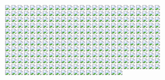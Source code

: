 <img src='./Picture-Directory/34 - t7kv6rH.jpg'>
<img src='./Picture-Directory/13 - XqmV1MJ.jpg'>
<img src='./Picture-Directory/cecilia-g-f-darthrevan.jpg'>
<img src='./Picture-Directory/04 - vKIn6Y3.jpg'>
<img src='./Picture-Directory/34 - uzQaKy4.jpg'>
<img src='./Picture-Directory/07 - wdIlgiT.jpg'>
<img src='./Picture-Directory/34 - 1xe1da8.jpg'>
<img src='./Picture-Directory/luca-merli-sands-of-jakku.jpg'>
<img src='./Picture-Directory/15 - GmN0Cq4.jpg'>
<img src='./Picture-Directory/19 - OIftxOQ.jpg'>
<img src='./Picture-Directory/02 - dqfOSJD.jpg'>
<img src='./Picture-Directory/33 - yiYtEm3.jpg'>
<img src='./Picture-Directory/12 - dyFjAeV.jpg'>
<img src='./Picture-Directory/51 - RzUPrzg.jpg'>
<img src='./Picture-Directory/68 - k70Dlp4.jpg'>
<img src='./Picture-Directory/27 - V9frQxh.jpg'>
<img src='./Picture-Directory/35 - Gb5ZYA2.jpg'>
<img src='./Picture-Directory/06 - PEwsHFr.jpg'>
<img src='./Picture-Directory/57 - t7gC1bh.jpg'>
<img src='./Picture-Directory/14 - fbXU43D.jpg'>
<img src='./Picture-Directory/22 - uv2TuK0.jpg'>
<img src='./Picture-Directory/30 - 2R9xUd0.jpg'>
<img src='./Picture-Directory/14 - MqGwl19.jpg'>
<img src='./Picture-Directory/21 - iMxtvf3.jpg'>
<img src='./Picture-Directory/38 - oy3akqm.jpg'>
<img src='./Picture-Directory/1seHTdr.jpg'>
<img src='./Picture-Directory/22 - lzDIgxy.jpg'>
<img src='./Picture-Directory/02 - CQG5FKx.jpg'>
<img src='./Picture-Directory/episode_viii_luke_by_800poundproductions-da1gt94.jpg'>
<img src='./Picture-Directory/33 - kzqyxJK.jpg'>
<img src='./Picture-Directory/W3UUxvY.jpg'>
<img src='./Picture-Directory/juan-martin-wallpaper.jpg'>
<img src='./Picture-Directory/cda20e449b0f3fd63035d1ee35a2b4cb-d9tff62.jpg'>
<img src='./Picture-Directory/09 - QyH8PDy.jpg'>
<img src='./Picture-Directory/34 - hMNFdik.jpg'>
<img src='./Picture-Directory/03 - sFnCpS1.jpg'>
<img src='./Picture-Directory/36 - M4exYUR.jpg'>
<img src='./Picture-Directory/christian-piccolo-solo-final-post-notext.jpg'>
<img src='./Picture-Directory/jedi_and_jedi_lite_by_hollyoakhill-d9qpafb.jpg'>
<img src='./Picture-Directory/32 - RsoqZar.jpg'>
<img src='./Picture-Directory/16 - wx6hNBR.jpg'>
<img src='./Picture-Directory/41 - DvUSbYd.jpg'>
<img src='./Picture-Directory/67 - fcR9rxY.jpg'>
<img src='./Picture-Directory/44 - mIXRwa8.jpg'>
<img src='./Picture-Directory/38 - n0t9NJ5.jpg'>
<img src='./Picture-Directory/22 - LGIdNZq.jpg'>
<img src='./Picture-Directory/21 - u2rSYo2.jpg'>
<img src='./Picture-Directory/carmen-cornet-gri.jpg'>
<img src='./Picture-Directory/45 - 1oVCMSB.jpg'>
<img src='./Picture-Directory/24 - tcD9kwI.jpg'>
<img src='./Picture-Directory/ce29c37a2cf8f54c483e352c5996014f.jpg'>
<img src='./Picture-Directory/09 - 0qLxdbp.jpg'>
<img src='./Picture-Directory/57 - i7ij3KF.jpg'>
<img src='./Picture-Directory/47 - gv8Rahg.jpg'>
<img src='./Picture-Directory/52 - 8smPbXw.jpg'>
<img src='./Picture-Directory/07 - NRJgAIo.jpg'>
<img src='./Picture-Directory/28 - 9i2xpUo.jpg'>
<img src='./Picture-Directory/69 - TScStjh.jpg'>
<img src='./Picture-Directory/clone_wars_by_papayoufr-d49mq85.jpg'>
<img src='./Picture-Directory/vadersplat_by_deviantapplestudios-d9550f8.jpg'>
<img src='./Picture-Directory/73 - I36rrfr.jpg'>
<img src='./Picture-Directory/e8568033427317.56aa8c6585175.png'>
<img src='./Picture-Directory/2 - Attack of the Clones.jpg'>
<img src='./Picture-Directory/30 - Xui6IK9.jpg'>
<img src='./Picture-Directory/23 - FDuhex0.jpg'>
<img src='./Picture-Directory/09 - ncXoqup.jpg'>
<img src='./Picture-Directory/12 - K7XIsri.jpg'>
<img src='./Picture-Directory/the_force_awakens_by_cylonka-d9lfomf.jpg'>
<img src='./Picture-Directory/40 - 3SqwU9H.jpg'>
<img src='./Picture-Directory/kevin-mckenna-shadow-of-the-master.jpg'>
<img src='./Picture-Directory/06 - MmGBqVM.png'>
<img src='./Picture-Directory/39 - ile8r3h.jpg'>
<img src='./Picture-Directory/27 - IOUqD50.jpg'>
<img src='./Picture-Directory/76 - 1qBIY0F.jpg'>
<img src='./Picture-Directory/49 - XjLs9Ec.jpg'>
<img src='./Picture-Directory/18 - 7HVSQuN.jpg'>
<img src='./Picture-Directory/crystal-sully-revengebycrystalsully.jpg'>
<img src='./Picture-Directory/46 - GAhrYBi.jpg'>
<img src='./Picture-Directory/41 - mFvGh0O.png'>
<img src='./Picture-Directory/04 - gNLvKfg.jpg'>
<img src='./Picture-Directory/43 - EXqhKGT.jpg'>
<img src='./Picture-Directory/60 - 7BHZhlA.jpg'>
<img src='./Picture-Directory/72 - XgLHPfg.jpg'>
<img src='./Picture-Directory/45 - 89q0xBW.jpg'>
<img src='./Picture-Directory/3 - Revenge of the Sith.jpg'>
<img src='./Picture-Directory/43 - 7QSAagN.jpg'>
<img src='./Picture-Directory/54 - pcMYz0L.jpg'>
<img src='./Picture-Directory/62 - p2p8vkW.jpg'>
<img src='./Picture-Directory/04 - DEPvTPZ.jpg'>
<img src='./Picture-Directory/T0Jl1dN.jpg'>
<img src='./Picture-Directory/rey__lady_of_the_sith_by_cobaltplasma-da1hf7n.jpg'>
<img src='./Picture-Directory/39 - EeSHQTE.jpg'>
<img src='./Picture-Directory/43 - 5PuwFuy.jpg'>
<img src='./Picture-Directory/99_by_dzikawa-d9ko812.jpg'>
<img src='./Picture-Directory/41 - MpGk6wz.jpg'>
<img src='./Picture-Directory/56 - XGDPZCa.jpg'>
<img src='./Picture-Directory/71 - kSwUqMu.jpg'>
<img src='./Picture-Directory/41 - h6CUpb6.jpg'>
<img src='./Picture-Directory/55 - bWozweg.jpg'>
<img src='./Picture-Directory/62 - UEtTF31.jpg'>
<img src='./Picture-Directory/71 - YSEi38m.jpg'>
<img src='./Picture-Directory/66 - 1HknqmB.jpg'>
<img src='./Picture-Directory/06 - WfZV0QW.jpg'>
<img src='./Picture-Directory/6 - Return of the Jedi.jpg'>
<img src='./Picture-Directory/02 - rHm6wWD.jpg'>
<img src='./Picture-Directory/lady_jedi__rey_by_fouetfou-d9v8qsy.png'>
<img src='./Picture-Directory/52 - 4P53bug.jpg'>
<img src='./Picture-Directory/timur-dairbayev-starwars.jpg'>
<img src='./Picture-Directory/07 - FYvOt6J.jpg'>
<img src='./Picture-Directory/star_wars___the_pursuit_by_graphix17-d9w1jqm.png'>
<img src='./Picture-Directory/gvqjtcV.jpg'>
<img src='./Picture-Directory/10 - rN3KVr7.jpg'>
<img src='./Picture-Directory/11 - ACCMVG6.jpg'>
<img src='./Picture-Directory/darth_maul__ravager__by_soulstryder210-d9tgsk5.jpg'>
<img src='./Picture-Directory/29 - qPvfQ3a.jpg'>
<img src='./Picture-Directory/08 - YR1TeT4.jpg'>
<img src='./Picture-Directory/26 - rtQB4zT.jpg'>
<img src='./Picture-Directory/52 - KKO9v6Z.jpg'>
<img src='./Picture-Directory/08 - FmlM7Fj.jpg'>
<img src='./Picture-Directory/49 - R6O6LNV.jpg'>
<img src='./Picture-Directory/05 - n0Xm4lg.jpg'>
<img src='./Picture-Directory/46 - vO9mF5S.jpg'>
<img src='./Picture-Directory/48 - LApxo7k.jpg'>
<img src='./Picture-Directory/48 - iO5U6gm.jpg'>
<img src='./Picture-Directory/13 - GdwwIo2.jpg'>
<img src='./Picture-Directory/star+wars+through+the+wreckage.jpg'>
<img src='./Picture-Directory/46 - 0yZzPsB.jpg'>
<img src='./Picture-Directory/05 - 4uqCBu9.jpg'>
<img src='./Picture-Directory/10 - 6nOEYTR.jpg'>
<img src='./Picture-Directory/37 - GYiiofB.jpg'>
<img src='./Picture-Directory/31 - F7LzS1K.jpg'>
<img src='./Picture-Directory/35 - qb6jXXm.jpg'>
<img src='./Picture-Directory/20 - YcfwNBV.jpg'>
<img src='./Picture-Directory/15 - UTcsNQO.jpg'>
<img src='./Picture-Directory/29 - UVdF8nt.jpg'>
<img src='./Picture-Directory/31 - yOXR9Sc.jpg'>
<img src='./Picture-Directory/14 - VyZJPE8.jpg'>
<img src='./Picture-Directory/40 - oPEgWCc.jpg'>
<img src='./Picture-Directory/afGiCjX.jpg'>
<img src='./Picture-Directory/56 - JLBsdbi.jpg'>
<img src='./Picture-Directory/32 - 84y8hda.jpg'>
<img src='./Picture-Directory/28 - EzmJdkK.jpg'>
<img src='./Picture-Directory/18 - 1PbaG5n.jpg'>
<img src='./Picture-Directory/59 - idPWYku.jpg'>
<img src='./Picture-Directory/55 - duBEalK.jpg'>
<img src='./Picture-Directory/5Z84DKN.jpg'>
<img src='./Picture-Directory/StarWars Stitch.jpg'>
<img src='./Picture-Directory/dan-luvisi-restorationluvisifett.jpg'>
<img src='./Picture-Directory/63 - QY0KqS6.png'>
<img src='./Picture-Directory/Wpi1OfW.png'>
<img src='./Picture-Directory/17 - 1iTMzyJ.jpg'>
<img src='./Picture-Directory/renato-scicchitano-screen-final.jpg'>
<img src='./Picture-Directory/ancient_order_by_adamburn-d9ku80b.jpg'>
<img src='./Picture-Directory/16 - e8I351w.jpg'>
<img src='./Picture-Directory/63 - sg09hzg.jpg'>
<img src='./Picture-Directory/25 - pH9Q41q.jpg'>
<img src='./Picture-Directory/02 - G4xUAWx.jpg'>
<img src='./Picture-Directory/46 - Zimt2pf.jpg'>
<img src='./Picture-Directory/01 - MmbqRrT.jpg'>
<img src='./Picture-Directory/65 - QDhAsQq.jpg'>
<img src='./Picture-Directory/cristi-balanescu-cristib-nexusofpower.jpg'>
<img src='./Picture-Directory/captain_rex_by_robert_shane-d879q6l (1).jpg'>
<img src='./Picture-Directory/WQixz51.png'>
<img src='./Picture-Directory/44 - fhzHbf0.jpg'>
<img src='./Picture-Directory/43 - hQpcaFU.jpg'>
<img src='./Picture-Directory/35 - jrLalQL.jpg'>
<img src='./Picture-Directory/60 - zMNNDV3.jpg'>
<img src='./Picture-Directory/51 - LZI0bUC.jpg'>
<img src='./Picture-Directory/03 - glS1UUq.jpg'>
<img src='./Picture-Directory/36 - 82HbYlp.jpg'>
<img src='./Picture-Directory/36 - wIoxxL7.jpg'>
<img src='./Picture-Directory/56 - 1WjgBCo.jpg'>
<img src='./Picture-Directory/04 - m2syxyy.jpg'>
<img src='./Picture-Directory/53 - uk4GMmi.jpg'>
<img src='./Picture-Directory/59 - k0nNLPJ.jpg'>
<img src='./Picture-Directory/64 - g0fiWNK.jpg'>
<img src='./Picture-Directory/20 - pRESzRv.jpg'>
<img src='./Picture-Directory/32 - XUTBivf.jpg'>
<img src='./Picture-Directory/72 - 6ueeHFC.jpg'>
<img src='./Picture-Directory/51 - jZyHKRg.jpg'>
<img src='./Picture-Directory/48 - eOVQrAn.jpg'>
<img src='./Picture-Directory/33 - mikNH5d.jpg'>
<img src='./Picture-Directory/4 - A New Hope.jpg'>
<img src='./Picture-Directory/74 - Y669oN0.jpg'>
<img src='./Picture-Directory/51 - 1Jv8JNV.jpg'>
<img src='./Picture-Directory/18 - P7ULTkU.jpg'>
<img src='./Picture-Directory/30 - TTGIcoM.jpg'>
<img src='./Picture-Directory/11 - LkLgpha.jpg'>
<img src='./Picture-Directory/58 - ICVMVrl.jpg'>
<img src='./Picture-Directory/hakuna001_by_pixelkitties-d9z01iz.png'>
<img src='./Picture-Directory/61 - mddYFHW.jpg'>
<img src='./Picture-Directory/rodrigo-galdino-1.jpg'>
<img src='./Picture-Directory/10 - 6fKpkXB.jpg'>
<img src='./Picture-Directory/18 - UvGUfOr.jpg'>
<img src='./Picture-Directory/20 - SQ60M8u.jpg'>
<img src='./Picture-Directory/star_wars__generations_by_daekazu-d9pke9v.jpg'>
<img src='./Picture-Directory/13 - 00ETUwD.jpg'>
<img src='./Picture-Directory/65 - S2s3FaV.jpg'>
<img src='./Picture-Directory/50 - fq1Data.jpg'>
<img src='./Picture-Directory/12 - iUGFHJr.jpg'>
<img src='./Picture-Directory/03 - cWinFdO.jpg'>
<img src='./Picture-Directory/01 - M6I1Q95.jpg'>
<img src='./Picture-Directory/the_inquisitor_by_darthtemoc-d81hefq.jpg'>
<img src='./Picture-Directory/38 - KeT5KrI.jpg'>
<img src='./Picture-Directory/40 - 1jiayvm.jpg'>
<img src='./Picture-Directory/33 - ukIboMx.jpg'>
<img src='./Picture-Directory/73 - 8QeKdsq.jpg'>
<img src='./Picture-Directory/75 - Sn0hJWR.jpg'>
<img src='./Picture-Directory/5 - The Empire Strikes Back.jpg'>
<img src='./Picture-Directory/08 - MRSwNfi.jpg'>
<img src='./Picture-Directory/37 - sx2602i.jpg'>
<img src='./Picture-Directory/11 - IPvlegE.jpg'>
<img src='./Picture-Directory/62 - XZh3SUC.jpg'>
<img src='./Picture-Directory/61 - xcXQuB0.jpg'>
<img src='./Picture-Directory/01 - OuSizUw.jpg'>
<img src='./Picture-Directory/09 - P31lorx.jpg'>
<img src='./Picture-Directory/13 - NuM1CVA.jpg'>
<img src='./Picture-Directory/05 - dbQGQ0L.jpg'>
<img src='./Picture-Directory/19 - FdBvduy.jpg'>
<img src='./Picture-Directory/54 - q2DHA4W.jpg'>
<img src='./Picture-Directory/65 - xwing.jpg'>
<img src='./Picture-Directory/01 - O8876hB.jpg'>
<img src='./Picture-Directory/maul_wip_by_uncannyknack-d9xrjkz.jpg'>
<img src='./Picture-Directory/53 - vlozy0c.jpg'>
<img src='./Picture-Directory/alfonso-pardo-martinez-sw-portrait01-low.jpg'>
<img src='./Picture-Directory/52 - 7baA4eW.jpg'>
<img src='./Picture-Directory/25 - tUQ4xPX.jpg'>
<img src='./Picture-Directory/NSaXUS6.png'>
<img src='./Picture-Directory/67 - fatjdtc.jpg'>
<img src='./Picture-Directory/47 - 52qxIne.jpg'>
<img src='./Picture-Directory/22 - tCj8uhf.jpg'>
<img src='./Picture-Directory/57 - 86LzSgt.jpg'>
<img src='./Picture-Directory/42 - s7VVQdI.jpg'>
<img src='./Picture-Directory/64 - 8qSqbWJ.jpg'>
<img src='./Picture-Directory/49 - h4kJlT2.jpg'>
<img src='./Picture-Directory/66 - TIE Fighter.jpg'>
<img src='./Picture-Directory/37 - ptszR3D.jpg'>
<img src='./Picture-Directory/27 - p2oiSom.jpg'>
<img src='./Picture-Directory/74 - pfNBa6m.jpg'>
<img src='./Picture-Directory/14 - k8kRTdE.jpg'>
<img src='./Picture-Directory/48 - 2L9Klwe.jpg'>
<img src='./Picture-Directory/23 - ckcK4Tj.jpg'>
<img src='./Picture-Directory/11 - pXSe9Xa.jpg'>
<img src='./Picture-Directory/70 - MfaHUiO.jpg'>
<img src='./Picture-Directory/PTZHdoq.jpg'>
<img src='./Picture-Directory/sq8m6GH.jpg'>
<img src='./Picture-Directory/24 - ut90LX5.jpg'>
<img src='./Picture-Directory/66 - ys8WAjI.jpg'>
<img src='./Picture-Directory/JuOpsei.jpg'>
<img src='./Picture-Directory/15 - qeOec8I.jpg'>
<img src='./Picture-Directory/30 - HmpoIgw.jpg'>
<img src='./Picture-Directory/42 - QrkEA6b.jpg'>
<img src='./Picture-Directory/D5friaT.jpg'>
<img src='./Picture-Directory/39 - JDJMMM2.jpg'>
<img src='./Picture-Directory/59 - 4ESbWh4.jpg'>
<img src='./Picture-Directory/07 - UtEQQdy.jpg'>
<img src='./Picture-Directory/47 - 6HNlRpV.jpg'>
<img src='./Picture-Directory/63 - EVm47Hz.jpg'>
<img src='./Picture-Directory/60 - fg6gTbM.jpg'>
<img src='./Picture-Directory/LeIdVyp.jpg'>
<img src='./Picture-Directory/1 - The Phantom Menace.jpg'>
<img src='./Picture-Directory/54 - tAexzUd.jpg'>
<img src='./Picture-Directory/36 - JoDQ1Nb.jpg'>
<img src='./Picture-Directory/fPB5lkc.jpg'>
<img src='./Picture-Directory/mz1HITu.jpg'>
<img src='./Picture-Directory/49 - 4XhD2kv.jpg'>
<img src='./Picture-Directory/josh-robinson-maythe4thbwithyou.jpg'>
<img src='./Picture-Directory/sw_fan_art_by_danai_k-d66g7p4.jpg'>
<img src='./Picture-Directory/RzSQPS6.jpg'>
<img src='./Picture-Directory/20 - v4n7jeB.jpg'>
<img src='./Picture-Directory/53 - MOwYpDe.jpg'>
<img src='./Picture-Directory/42 - IdQJQlV.jpg'>
<img src='./Picture-Directory/37 - hvHtMdL.jpg'>
<img src='./Picture-Directory/23 - U4U1AbT.jpg'>
<img src='./Picture-Directory/50 - Ve3WYUj.jpg'>
<img src='./Picture-Directory/39 - Wy8sX8L.jpg'>
<img src='./Picture-Directory/29 - fmq9bBJ.jpg'>
<img src='./Picture-Directory/21 - vqpeClQ.jpg'>
<img src='./Picture-Directory/16 - OoTEqcB.jpg'>
<img src='./Picture-Directory/15 - M9BmBeh.jpg'>
<img src='./Picture-Directory/31 - wuasgk5.jpg'>
<img src='./Picture-Directory/28 - 2IGKEnH.png'>
<img src='./Picture-Directory/32 - 3rEyp81.jpg'>
<img src='./Picture-Directory/26 - v3cZNQf.jpg'>
<img src='./Picture-Directory/5ZwPh1g.jpg'>
<img src='./Picture-Directory/17 - VEbsVce.jpg'>
<img src='./Picture-Directory/19 - UhlFYSE.jpg'>
<img src='./Picture-Directory/40 - WCSxRjx.jpg'>
<img src='./Picture-Directory/mjhbrXu.jpg'>
<img src='./Picture-Directory/06 - y3x5ATp.png'>
<img src='./Picture-Directory/42 - iKOwzFi.jpg'>
<img src='./Picture-Directory/03 - JTjy2Of.jpg'>
<img src='./Picture-Directory/08 - C0EVsYp.jpg'>
<img src='./Picture-Directory/19 - mQyOhp5.jpg'>
